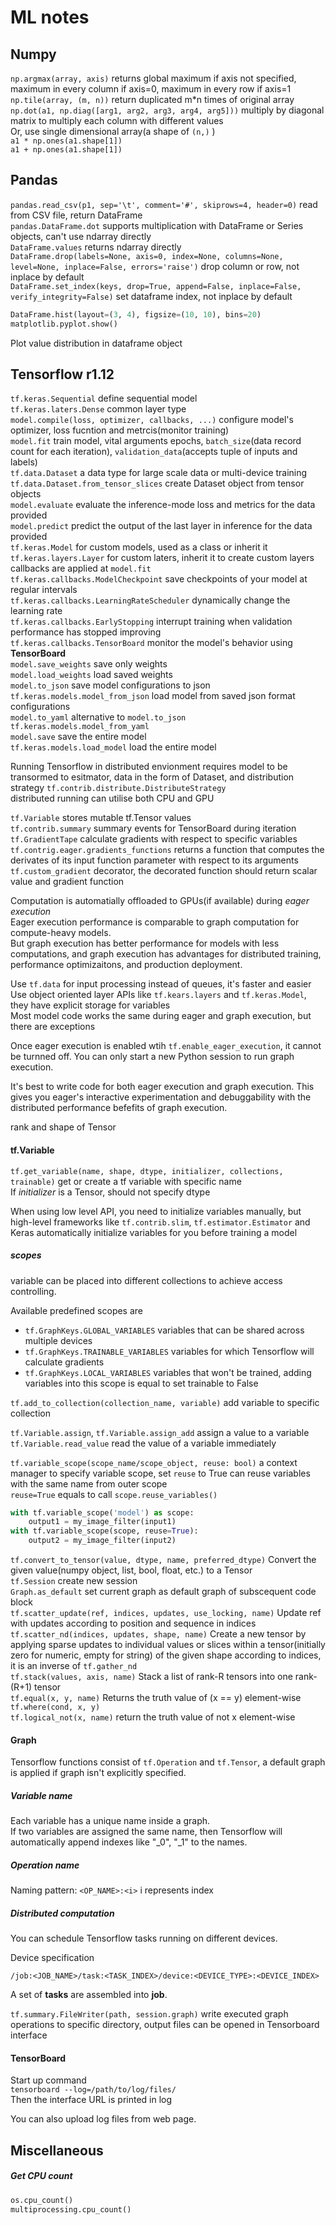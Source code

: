 # ML notes

## Numpy
`np.argmax(array, axis)`  returns global maximum if axis not specified, maximum in every column if axis=0, maximum in every row if axis=1  
`np.tile(array, (m, n))`  return duplicated m*n times of original array  
`np.dot(a1, np.diag([arg1, arg2, arg3, arg4, arg5]))`  multiply by diagonal matrix to multiply each column with different values  
Or, use single dimensional array(a shape of `(n,)` )  
`a1 * np.ones(a1.shape[1])`  
`a1 + np.ones(a1.shape[1])`

## Pandas

`pandas.read_csv(p1, sep='\t', comment='#', skiprows=4, header=0)` read from CSV file, return DataFrame  
`pandas.DataFrame.dot`  supports multiplication with DataFrame or Series objects, can't use ndarray directly  
`DataFrame.values`  returns ndarray directly  
`DataFrame.drop(labels=None, axis=0, index=None, columns=None, level=None, inplace=False, errors='raise')`  drop column or row, not inplace by default  
`DataFrame.set_index(keys, drop=True, append=False, inplace=False, verify_integrity=False)`  set dataframe index, not inplace by default  

```Python
DataFrame.hist(layout=(3, 4), figsize=(10, 10), bins=20)
matplotlib.pyplot.show()
```
Plot value distribution in dataframe object  


## Tensorflow r1.12
`tf.keras.Sequential`  define sequential model  
`tf.keras.laters.Dense`  common layer type  
`model.compile(loss, optimizer, callbacks, ...)`  configure model's optimizer, loss fucntion and metrcis(monitor training)  
`model.fit`  train model, vital arguments epochs, `batch_size`(data record count for each iteration), `validation_data`(accepts tuple of inputs and labels)  
`tf.data.Dataset`  a data type for large scale data or multi-device training  
`tf.data.Dataset.from_tensor_slices`  create Dataset object from tensor objects  
`model.evaluate`  evaluate the inference-mode loss and metrics for the data provided  
`model.predict`  predict the output of the last layer in inference for the data provided  
`tf.keras.Model`  for custom models, used as a class or inherit it  
`tf.keras.layers.Layer`  for custom laters, inherit it to create custom layers  
callbacks are applied at `model.fit`  
`tf.keras.callbacks.ModelCheckpoint`  save checkpoints of your model at regular intervals  
`tf.keras.callbacks.LearningRateScheduler`  dynamically change the learning rate  
`tf.keras.callbacks.EarlyStopping`  interrupt training when validation performance has stopped improving  
`tf.keras.callbacks.TensorBoard`  monitor the model's behavior using **TensorBoard**  
`model.save_weights`  save only weights  
`model.load_weights`  load saved weights  
`model.to_json`  save model configurations to json  
`tf.keras.models.model_from_json`  load model from saved json format configurations  
`model.to_yaml`  alternative to `model.to_json`  
`tf.keras.models.model_from_yaml`  
`model.save`  save the entire model  
`tf.keras.models.load_model`  load the entire model  

Running Tensorflow in distributed envionment requires model to be transormed to esitmator, data in the form of Dataset, and distribution strategy `tf.contrib.distribute.DistributeStrategy`  
distributed running can utilise both CPU and GPU

`tf.Variable`  stores mutable tf.Tensor values  
`tf.contrib.summary`  summary events for TensorBoard during iteration  
`tf.GradientTape`  calculate gradients with respect to specific variables  
`tf.contrig.eager.gradients_functions`  returns a function that computes the derivates of its input function parameter with respect to its arguments  
`tf.custom_gradient`  decorator, the decorated function should return scalar value and gradient function  

Computation is automatially offloaded to GPUs(if available) during *eager execution*  
Eager execution performance is comparable to graph computation for compute-heavy models.  
But graph execution has better performance for models with less computations, and graph execution has advantages for distributed training, performance optimizaitons, and production deployment.

Use `tf.data` for input processing instead of queues, it's faster and easier  
Use object oriented layer APIs like `tf.kears.layers` and `tf.keras.Model`, they have explicit storage for variables  
Most model code works the same during eager and graph execution, but there are exceptions  

Once eager execution is enabled wtih `tf.enable_eager_execution`, it cannot be turnned off. You can only start a new Python session to run graph execution.

It's best to write code for both eager execution and graph execution. This gives you eager's interactive experimentation and debuggability with the distributed performance befefits of graph execution.

rank and shape of Tensor  

#### tf.Variable

`tf.get_variable(name, shape, dtype, initializer, collections, trainable)`  get or create a tf variable with specific name  
If *initializer* is a Tensor, should not specify dtype  

When using low level API, you need to initialize variables manually, but high-level frameworks like `tf.contrib.slim`, `tf.estimator.Estimator` and Keras automatically initialize variables for you before training a model  

##### scopes
variable can be placed into different collections to achieve access controlling.  

Available predefined scopes are

 - `tf.GraphKeys.GLOBAL_VARIABLES`  variables that can be shared across multiple devices  
 - `tf.GraphKeys.TRAINABLE_VARIABLES`  variables for which Tensorflow will calculate gradients  
 - `tf.GraphKeys.LOCAL_VARIABLES`  variables that won't be trained, adding variables into this scope is equal to set trainable to False  

`tf.add_to_collection(collection_name, variable)`  add variable to specific collection  

`tf.Variable.assign`, `tf.Variable.assign_add` assign a value to a variable  
`tf.Variable.read_value`  read the value of a variable immediately  

`tf.variable_scope(scope_name/scope_object, reuse: bool)`  a context manager to specify variable scope, set `reuse` to True can reuse variables with the same name from outer scope  
`reuse=True` equals to call `scope.reuse_variables()`


```Python
with tf.variable_scope('model') as scope:
    output1 = my_image_filter(input1)
with tf.variable_scope(scope, reuse=True):
    output2 = my_image_filter(input2)
```

`tf.convert_to_tensor(value, dtype, name, preferred_dtype)`  Convert the given value(numpy object, list, bool, float, etc.) to a Tensor  
`tf.Session`  create new session  
`Graph.as_default`  set current graph as default graph of subscequent code block  
`tf.scatter_update(ref, indices, updates, use_locking, name)`  Update ref with updates according to position and sequence in indices   
`tf.scatter_nd(indices, updates, shape, name)`  Create a new tensor by applying sparse updates to individual values or slices within a tensor(initially zero for numeric, empty for string) of the given shape according to indices, it is an inverse of `tf.gather_nd`  
`tf.stack(values, axis, name)` Stack a list of rank-R tensors into one rank-(R+1) tensor  
`tf.equal(x, y, name)`  Returns the truth value of (x == y) element-wise  
`tf.where(cond, x, y)`  
`tf.logical_not(x, name)`  return the truth value of not x element-wise  


#### Graph
Tensorflow functions consist of `tf.Operation` and `tf.Tensor`, a default graph is applied if graph isn't explicitly specified.

##### Variable name
Each variable has a unique name inside a graph.  
If two variables are assigned the same name, then Tensorflow will automatically append indexes like "\_0", "\_1" to the names.

##### Operation name
Naming pattern: `<OP_NAME>:<i>` i represents index


##### Distributed computation
You can schedule Tensorflow tasks running on different devices.

Device specification

`/job:<JOB_NAME>/task:<TASK_INDEX>/device:<DEVICE_TYPE>:<DEVICE_INDEX>`

A set of **tasks** are assembled into **job**.

`tf.summary.FileWriter(path, session.graph)`  write executed graph operations to specific directory, output files can be opened in Tensorboard interface

#### TensorBoard

Start up command  
`tensorboard --log=/path/to/log/files/`  
Then the interface URL is printed in log

You can also upload log files from web page.

## Miscellaneous

##### Get CPU count

```Python
os.cpu_count()
multiprocessing.cpu_count()
```
